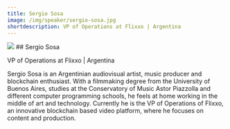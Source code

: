 ```yaml
---
title: Sergio Sosa
image: /img/speaker/sergio-sosa.jpg
shortdescription: VP of Operations at Flixxo | Argentina
---
```

<img src="/img/speaker/sergio-sosa.jpg">
## Sergio Sosa

VP of Operations at Flixxo | Argentina

Sergio Sosa is an Argentinian audiovisual artist, music producer and blockchain enthusiast. With a filmmaking degree from the University of Buenos Aires, studies at the Conservatory of Music Astor Piazzolla and different computer programming schools, he feels at home working in the middle of art and technology. Currently he is the VP of Operations of Flixxo, an innovative blockchain based video platform, where he focuses on content and production.